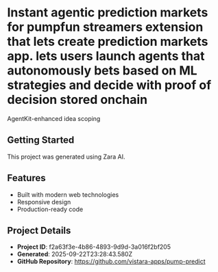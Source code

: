 # Instant agentic prediction markets for pumpfun streamers extension that lets create prediction markets app. lets users launch agents that autonomously bets based on ML strategies and decide with proof of decision stored onchain

AgentKit-enhanced idea scoping

## Getting Started

This project was generated using Zara AI.

## Features

- Built with modern web technologies
- Responsive design
- Production-ready code

## Project Details

- **Project ID**: f2a63f3e-4b86-4893-9d9d-3a016f2bf205
- **Generated**: 2025-09-22T23:28:43.580Z
- **GitHub Repository**: https://github.com/vistara-apps/pump-predict
